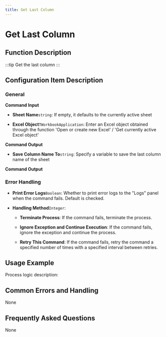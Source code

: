 ```yaml
---
title: Get Last Column
---
```


# Get Last Column

## Function Description

:::tip 
Get the last column
:::

## Configuration Item Description

### General

**Command Input**

- **Sheet Name**`string`: If empty, it defaults to the currently active sheet

- **Excel Object**`TWorkbookApplication`: Enter an Excel object obtained through the function 'Open or create new Excel' / 'Get currently active Excel object'


**Command Output**

- **Save Column Name To**`string`: Specify a variable to save the last column name of the sheet


**Command Output**

### Error Handling

- **Print Error Logs**`Boolean`: Whether to print error logs to the "Logs" panel when the command fails. Default is checked. 

- **Handling Method**`Integer`:

    - **Terminate Process**: If the command fails, terminate the process.

    - **Ignore Exception and Continue Execution**: If the command fails, ignore the exception and continue the process.

    - **Retry This Command**: If the command fails, retry the command a specified number of times with a specified interval between retries.

## Usage Example

Process logic description:

## Common Errors and Handling

None

## Frequently Asked Questions

None

